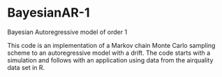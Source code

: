 # BayesianAR-1
Bayesian Autoregressive model of order 1

This code is an implementation of a Markov chain Monte Carlo sampling scheme to an autoregressive model with a drift. The code starts with a simulation and follows with an application using data from the airquality data set in R.
